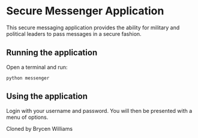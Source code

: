 # Secure Messenger Application

This secure messaging application provides the ability for military and political leaders to pass messages in a secure fashion. 

## Running the application

Open a terminal and run:

`python messenger`


## Using the application
Login with your username and password. You will then be presented with a menu
of options.

Cloned by Brycen Williams